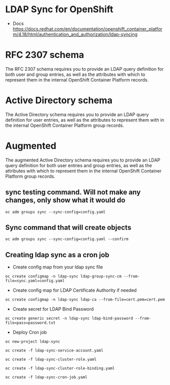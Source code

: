 # LDAP Sync for OpenShift

- Docs
https://docs.redhat.com/en/documentation/openshift_container_platform/4.18/html/authentication_and_authorization/ldap-syncing

# RFC 2307 schema
The RFC 2307 schema requires you to provide an LDAP query definition for both user and group entries, as well as the attributes with which to represent them in the internal OpenShift Container Platform records.

# Active Directory schema
The Active Directory schema requires you to provide an LDAP query definition for user entries, as well as the attributes to represent them with in the internal OpenShift Container Platform group records.

# Augmented
The augmented Active Directory schema requires you to provide an LDAP query definition for both user entries and group entries, as well as the attributes with which to represent them in the internal OpenShift Container Platform group records.

## sync testing command. Will not make any changes, only show what it would do
```console
oc adm groups sync --sync-config=config.yaml
```

## Sync command that will create objects
```console
oc adm groups sync --sync-config=config.yaml --confirm
```

## Creating ldap sync as a cron job

- Create config map from your ldap sync file
```console
oc create configmap -n ldap-sync ldap-group-sync-cm --from-file=sync.yaml=config.yaml
```

- Create config map for LDAP Certificate Authority if needed
```console
oc create configmap -n ldap-sync ldap-ca --from-file=cert.pem=cert.pem
```

- Create secret for LDAP Bind Password
```console
oc create generic secret -n ldap-sync ldap-bind-password --from-file=pass=password.txt
```

- Deploy Cron job
```console
oc new-project ldap-sync

oc create -f ldap-sync-service-account.yaml

oc create -f ldap-sync-cluster-role.yaml

oc create -f ldap-sync-cluster-role-binding.yaml

oc create -f ldap-sync-cron-job.yaml
```
